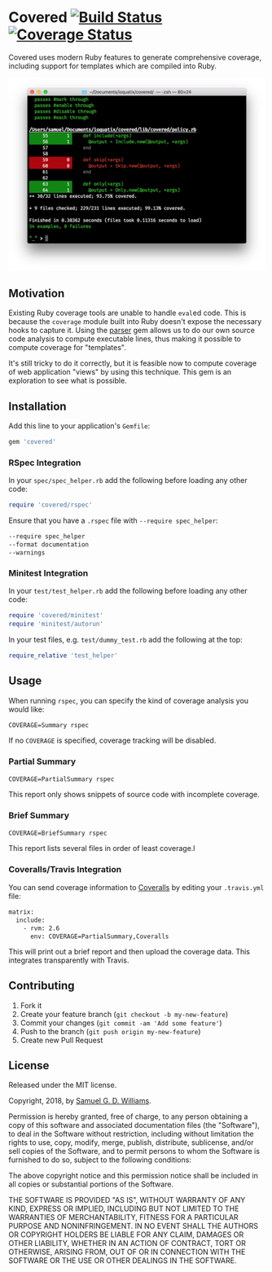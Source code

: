 # Covered [![Build Status](https://travis-ci.com/ioquatix/covered.svg)](https://travis-ci.com/ioquatix/covered) [![Coverage Status](https://coveralls.io/repos/github/ioquatix/covered/badge.svg)](https://coveralls.io/github/ioquatix/covered)

Covered uses modern Ruby features to generate comprehensive coverage, including support for templates which are compiled into Ruby.

![Screenshot](media/example.png)

## Motivation

Existing Ruby coverage tools are unable to handle `eval`ed code. This is because the `coverage` module built into Ruby doesn't expose the necessary hooks to capture it. Using the [parser] gem allows us to do our own source code analysis to compute executable lines, thus making it possible to compute coverage for "templates".

It's still tricky to do it correctly, but it is feasible now to compute coverage of web application "views" by using this technique. This gem is an exploration to see what is possible.

[parser]: https://github.com/whitequark/parser

## Installation

Add this line to your application's `Gemfile`:

```ruby
gem 'covered'
```

### RSpec Integration

In your `spec/spec_helper.rb` add the following before loading any other code:

```ruby
require 'covered/rspec'
```

Ensure that you have a `.rspec` file with `--require spec_helper`:

```
--require spec_helper
--format documentation
--warnings
```

### Minitest Integration

In your `test/test_helper.rb` add the following before loading any other code:

```ruby
require 'covered/minitest'
require 'minitest/autorun'
```

In your test files, e.g. `test/dummy_test.rb` add the following at the top:

```ruby
require_relative 'test_helper'
```

## Usage

When running `rspec`, you can specify the kind of coverage analysis you would like:

```
COVERAGE=Summary rspec
```

If no `COVERAGE` is specified, coverage tracking will be disabled.

### Partial Summary

```
COVERAGE=PartialSummary rspec
```

This report only shows snippets of source code with incomplete coverage.

### Brief Summary

```
COVERAGE=BriefSummary rspec
```

This report lists several files in order of least coverage.l

### Coveralls/Travis Integration

You can send coverage information to [Coveralls](https://coveralls.io) by editing your `.travis.yml` file:

```
matrix:
  include:
    - rvm: 2.6
      env: COVERAGE=PartialSummary,Coveralls
```

This will print out a brief report and then upload the coverage data. This integrates transparently with Travis.

### 

## Contributing

1. Fork it
2. Create your feature branch (`git checkout -b my-new-feature`)
3. Commit your changes (`git commit -am 'Add some feature'`)
4. Push to the branch (`git push origin my-new-feature`)
5. Create new Pull Request

## License

Released under the MIT license.

Copyright, 2018, by [Samuel G. D. Williams](http://www.codeotaku.com/samuel-williams).

Permission is hereby granted, free of charge, to any person obtaining a copy
of this software and associated documentation files (the "Software"), to deal
in the Software without restriction, including without limitation the rights
to use, copy, modify, merge, publish, distribute, sublicense, and/or sell
copies of the Software, and to permit persons to whom the Software is
furnished to do so, subject to the following conditions:

The above copyright notice and this permission notice shall be included in
all copies or substantial portions of the Software.

THE SOFTWARE IS PROVIDED "AS IS", WITHOUT WARRANTY OF ANY KIND, EXPRESS OR
IMPLIED, INCLUDING BUT NOT LIMITED TO THE WARRANTIES OF MERCHANTABILITY,
FITNESS FOR A PARTICULAR PURPOSE AND NONINFRINGEMENT. IN NO EVENT SHALL THE
AUTHORS OR COPYRIGHT HOLDERS BE LIABLE FOR ANY CLAIM, DAMAGES OR OTHER
LIABILITY, WHETHER IN AN ACTION OF CONTRACT, TORT OR OTHERWISE, ARISING FROM,
OUT OF OR IN CONNECTION WITH THE SOFTWARE OR THE USE OR OTHER DEALINGS IN
THE SOFTWARE.
